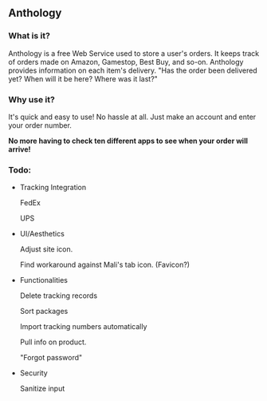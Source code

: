 ## Anthology

### What is it?

Anthology is a free Web Service used to store a user's orders.
It keeps track of orders made on Amazon, Gamestop, Best Buy, and so-on.
Anthology provides information on each item's delivery.
"Has the order been delivered yet? When will it be here? Where was it last?"

### Why use it?

It's quick and easy to use!
No hassle at all. Just make an account and enter your order number.

**No more having to check ten different apps to see when your order will arrive!**

### Todo:

* Tracking Integration

   FedEx

   UPS

* UI/Aesthetics

   Adjust site icon.

   Find workaround against Mali's tab icon. (Favicon?)

* Functionalities

   Delete tracking records

   Sort packages

   Import tracking numbers automatically

   Pull info on product.

   "Forgot password"

* Security

   Sanitize input

